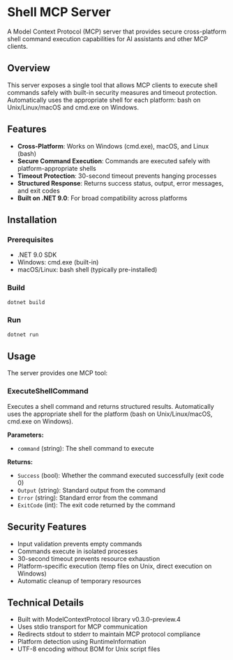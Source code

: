 # Shell MCP Server

A Model Context Protocol (MCP) server that provides secure cross-platform shell command execution capabilities for AI assistants and other MCP clients.

## Overview

This server exposes a single tool that allows MCP clients to execute shell commands safely with built-in security measures and timeout protection. Automatically uses the appropriate shell for each platform: bash on Unix/Linux/macOS and cmd.exe on Windows.

## Features

- **Cross-Platform**: Works on Windows (cmd.exe), macOS, and Linux (bash)
- **Secure Command Execution**: Commands are executed safely with platform-appropriate shells
- **Timeout Protection**: 30-second timeout prevents hanging processes
- **Structured Response**: Returns success status, output, error messages, and exit codes
- **Built on .NET 9.0**: For broad compatibility across platforms

## Installation

### Prerequisites
- .NET 9.0 SDK
- Windows: cmd.exe (built-in)
- macOS/Linux: bash shell (typically pre-installed)

### Build
```bash
dotnet build
```

### Run
```bash
dotnet run
```

## Usage

The server provides one MCP tool:

### ExecuteShellCommand

Executes a shell command and returns structured results. Automatically uses the appropriate shell for the platform (bash on Unix/Linux/macOS, cmd.exe on Windows).

**Parameters:**
- `command` (string): The shell command to execute

**Returns:**
- `Success` (bool): Whether the command executed successfully (exit code 0)
- `Output` (string): Standard output from the command
- `Error` (string): Standard error from the command  
- `ExitCode` (int): The exit code returned by the command

## Security Features

- Input validation prevents empty commands
- Commands execute in isolated processes
- 30-second timeout prevents resource exhaustion
- Platform-specific execution (temp files on Unix, direct execution on Windows)
- Automatic cleanup of temporary resources

## Technical Details

- Built with ModelContextProtocol library v0.3.0-preview.4
- Uses stdio transport for MCP communication
- Redirects stdout to stderr to maintain MCP protocol compliance
- Platform detection using RuntimeInformation
- UTF-8 encoding without BOM for Unix script files

